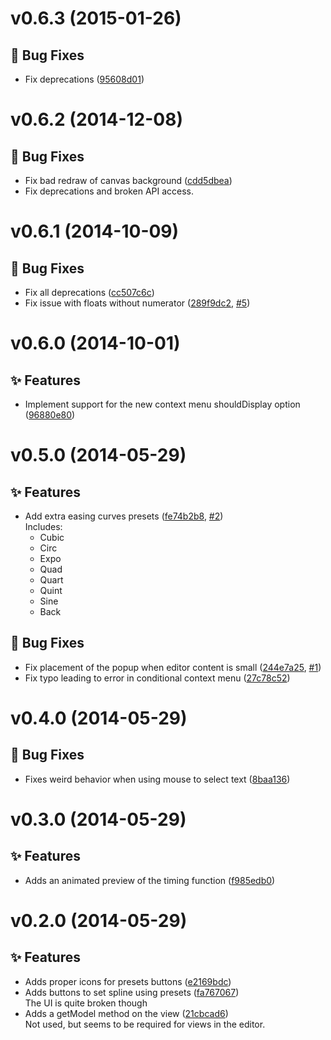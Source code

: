 <a name="v0.6.3"></a>
# v0.6.3 (2015-01-26)

## :bug: Bug Fixes

- Fix deprecations ([95608d01](https://github.com/abe33/atom-bezier-curve-editor/commit/95608d01008bed4038bca17440954482a91e0168))


<a name="v0.6.2"></a>
# v0.6.2 (2014-12-08)

## :bug: Bug Fixes

- Fix bad redraw of canvas background ([cdd5dbea](https://github.com/abe33/atom-bezier-curve-editor/commit/cdd5dbeae9e7fda02afbd4f3d35b9b2863332ebe))
- Fix deprecations and broken API access.

<a name="v0.6.1"></a>
# v0.6.1 (2014-10-09)

## :bug: Bug Fixes

- Fix all deprecations ([cc507c6c](https://github.com/abe33/atom-bezier-curve-editor/commit/cc507c6c26c6639eac7068f09d9dc8d2e91abae9))
- Fix issue with floats without numerator ([289f9dc2](https://github.com/abe33/atom-bezier-curve-editor/commit/289f9dc2ec1f639cf9cb013f21374397f443d1d1), [#5](https://github.com/abe33/atom-bezier-curve-editor/issues/5))

<a name="v0.6.0"></a>
# v0.6.0 (2014-10-01)

## :sparkles: Features

- Implement support for the new context menu shouldDisplay option ([96880e80](https://github.com/abe33/atom-bezier-curve-editor/commit/96880e802fc374db892abcf3b05d6d614905701d))

<a name="v0.5.0"></a>
# v0.5.0 (2014-05-29)

## :sparkles: Features

- Add extra easing curves presets ([fe74b2b8](https://github.com/abe33/atom-bezier-curve-editor/commit/fe74b2b852baaa9aa18d7606cba85863367bf1f2),  [#2](https://github.com/abe33/atom-bezier-curve-editor/issues/2))
  <br>Includes:
  - Cubic
  - Circ
  - Expo
  - Quad
  - Quart
  - Quint
  - Sine
  - Back

## :bug: Bug Fixes

- Fix placement of the popup when editor content is small ([244e7a25](https://github.com/abe33/atom-bezier-curve-editor/commit/244e7a256f5cfce45ace3fcf3d20a1b47869df4d), [#1](https://github.com/abe33/atom-bezier-curve-editor/issues/1))
- Fix typo leading to error in conditional context menu ([27c78c52](https://github.com/abe33/atom-bezier-curve-editor/commit/27c78c524daad005dc2f0666ed45848f139ff9ed))

<a name="v0.4.0"></a>
# v0.4.0 (2014-05-29)

## :bug: Bug Fixes

- Fixes weird behavior when using mouse to select text ([8baa136](https://github.com/abe33/atom-bezier-curve-editor/commit/8baa136cb134f05a129b209fc19aae2f2785c9ff))

<a name="v0.3.0"></a>
# v0.3.0 (2014-05-29)

## :sparkles: Features

- Adds an animated preview of the timing function ([f985edb0](https://github.com/abe33/atom-bezier-curve-editor/commit/f985edb060d743fad1faad88c3489b89036911fc))


<a name="v0.2.0"></a>
# v0.2.0 (2014-05-29)

## :sparkles: Features

- Adds proper icons for presets buttons ([e2169bdc](https://github.com/abe33/atom-bezier-curve-editor/commit/e2169bdcb1fcbe513a8c446f71788e6c5143e63b))
- Adds buttons to set spline using presets ([fa767067](https://github.com/abe33/atom-bezier-curve-editor/commit/fa7670674da77c9f76c385acc68b04ae9276b309))
  <br>The UI is quite broken though
- Adds a getModel method on the view ([21cbcad6](https://github.com/abe33/atom-bezier-curve-editor/commit/21cbcad6ff9f61ebc5796d37c40bd37e9d50cfef))
  <br>Not used, but seems to be required for views in the editor.
